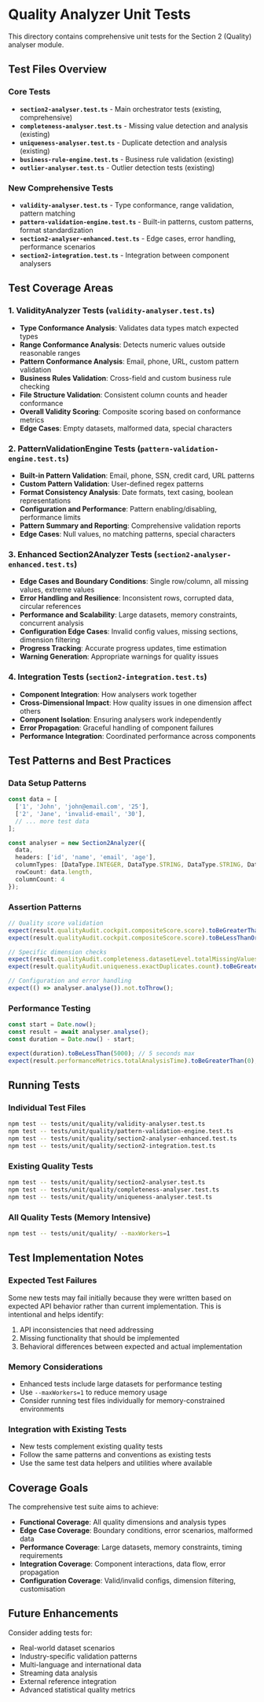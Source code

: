 # Quality Analyzer Unit Tests

This directory contains comprehensive unit tests for the Section 2 (Quality) analyser module.

## Test Files Overview

### Core Tests
- **`section2-analyser.test.ts`** - Main orchestrator tests (existing, comprehensive)
- **`completeness-analyser.test.ts`** - Missing value detection and analysis (existing)
- **`uniqueness-analyser.test.ts`** - Duplicate detection and analysis (existing)
- **`business-rule-engine.test.ts`** - Business rule validation (existing)
- **`outlier-analyser.test.ts`** - Outlier detection tests (existing)

### New Comprehensive Tests
- **`validity-analyser.test.ts`** - Type conformance, range validation, pattern matching
- **`pattern-validation-engine.test.ts`** - Built-in patterns, custom patterns, format standardization
- **`section2-analyser-enhanced.test.ts`** - Edge cases, error handling, performance scenarios
- **`section2-integration.test.ts`** - Integration between component analysers

## Test Coverage Areas

### 1. ValidityAnalyzer Tests (`validity-analyser.test.ts`)
- **Type Conformance Analysis**: Validates data types match expected types
- **Range Conformance Analysis**: Detects numeric values outside reasonable ranges
- **Pattern Conformance Analysis**: Email, phone, URL, custom pattern validation
- **Business Rules Validation**: Cross-field and custom business rule checking
- **File Structure Validation**: Consistent column counts and header conformance
- **Overall Validity Scoring**: Composite scoring based on conformance metrics
- **Edge Cases**: Empty datasets, malformed data, special characters

### 2. PatternValidationEngine Tests (`pattern-validation-engine.test.ts`)
- **Built-in Pattern Validation**: Email, phone, SSN, credit card, URL patterns
- **Custom Pattern Validation**: User-defined regex patterns
- **Format Consistency Analysis**: Date formats, text casing, boolean representations
- **Configuration and Performance**: Pattern enabling/disabling, performance limits
- **Pattern Summary and Reporting**: Comprehensive validation reports
- **Edge Cases**: Null values, no matching patterns, special characters

### 3. Enhanced Section2Analyzer Tests (`section2-analyser-enhanced.test.ts`)
- **Edge Cases and Boundary Conditions**: Single row/column, all missing values, extreme values
- **Error Handling and Resilience**: Inconsistent rows, corrupted data, circular references
- **Performance and Scalability**: Large datasets, memory constraints, concurrent analysis
- **Configuration Edge Cases**: Invalid config values, missing sections, dimension filtering
- **Progress Tracking**: Accurate progress updates, time estimation
- **Warning Generation**: Appropriate warnings for quality issues

### 4. Integration Tests (`section2-integration.test.ts`)
- **Component Integration**: How analysers work together
- **Cross-Dimensional Impact**: How quality issues in one dimension affect others
- **Component Isolation**: Ensuring analysers work independently
- **Error Propagation**: Graceful handling of component failures
- **Performance Integration**: Coordinated performance across components

## Test Patterns and Best Practices

### Data Setup Patterns
```typescript
const data = [
  ['1', 'John', 'john@email.com', '25'],
  ['2', 'Jane', 'invalid-email', '30'],
  // ... more test data
];

const analyser = new Section2Analyzer({
  data,
  headers: ['id', 'name', 'email', 'age'],
  columnTypes: [DataType.INTEGER, DataType.STRING, DataType.STRING, DataType.INTEGER],
  rowCount: data.length,
  columnCount: 4
});
```

### Assertion Patterns
```typescript
// Quality score validation
expect(result.qualityAudit.cockpit.compositeScore.score).toBeGreaterThanOrEqual(0);
expect(result.qualityAudit.cockpit.compositeScore.score).toBeLessThanOrEqual(100);

// Specific dimension checks
expect(result.qualityAudit.completeness.datasetLevel.totalMissingValues).toBe(expectedCount);
expect(result.qualityAudit.uniqueness.exactDuplicates.count).toBeGreaterThanOrEqual(1);

// Configuration and error handling
expect(() => analyser.analyse()).not.toThrow();
```

### Performance Testing
```typescript
const start = Date.now();
const result = await analyser.analyse();
const duration = Date.now() - start;

expect(duration).toBeLessThan(5000); // 5 seconds max
expect(result.performanceMetrics.totalAnalysisTime).toBeGreaterThan(0);
```

## Running Tests

### Individual Test Files
```bash
npm test -- tests/unit/quality/validity-analyser.test.ts
npm test -- tests/unit/quality/pattern-validation-engine.test.ts
npm test -- tests/unit/quality/section2-analyser-enhanced.test.ts
npm test -- tests/unit/quality/section2-integration.test.ts
```

### Existing Quality Tests
```bash
npm test -- tests/unit/quality/section2-analyser.test.ts
npm test -- tests/unit/quality/completeness-analyser.test.ts
npm test -- tests/unit/quality/uniqueness-analyser.test.ts
```

### All Quality Tests (Memory Intensive)
```bash
npm test -- tests/unit/quality/ --maxWorkers=1
```

## Test Implementation Notes

### Expected Test Failures
Some new tests may fail initially because they were written based on expected API behavior rather than current implementation. This is intentional and helps identify:
1. API inconsistencies that need addressing
2. Missing functionality that should be implemented
3. Behavioral differences between expected and actual implementation

### Memory Considerations
- Enhanced tests include large datasets for performance testing
- Use `--maxWorkers=1` to reduce memory usage
- Consider running test files individually for memory-constrained environments

### Integration with Existing Tests
- New tests complement existing quality tests
- Follow the same patterns and conventions as existing tests
- Use the same test data helpers and utilities where available

## Coverage Goals

The comprehensive test suite aims to achieve:
- **Functional Coverage**: All quality dimensions and analysis types
- **Edge Case Coverage**: Boundary conditions, error scenarios, malformed data
- **Performance Coverage**: Large datasets, memory constraints, timing requirements
- **Integration Coverage**: Component interactions, data flow, error propagation
- **Configuration Coverage**: Valid/invalid configs, dimension filtering, customisation

## Future Enhancements

Consider adding tests for:
- Real-world dataset scenarios
- Industry-specific validation patterns
- Multi-language and international data
- Streaming data analysis
- External reference integration
- Advanced statistical quality metrics
